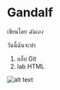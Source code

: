 # Gandalf

เขียนโดย *ฉันเอง*

วันนี้ฉันจะทำ
1. แล็บ Git
2. lab HTML

![alt text](https://m.media-amazon.com/images/I/81OMrE1LGUL._AC_UF1000,1000_QL80_.jpg)
